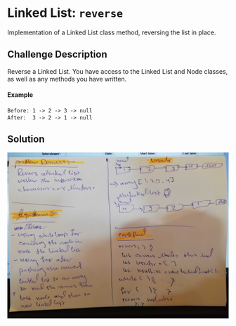 # Linked List: `reverse`
Implementation of a Linked List class method, reversing the list in place.

## Challenge Description
Reverse a Linked List. You have access to the Linked List and Node classes, as well as any methods you have written.

#### Example
    Before: 1 -> 2 -> 3 -> null
    After:  3 -> 2 -> 1 -> null


## Solution
![](../assest/9.jpg)